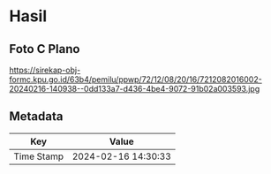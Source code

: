 # Hasil

## Foto C Plano

https://sirekap-obj-formc.kpu.go.id/63b4/pemilu/ppwp/72/12/08/20/16/7212082016002-20240216-140938--0dd133a7-d436-4be4-9072-91b02a003593.jpg


## Metadata

| Key        | Value               |
| ---------- | ------------------- |
| Time Stamp | 2024-02-16 14:30:33 |



